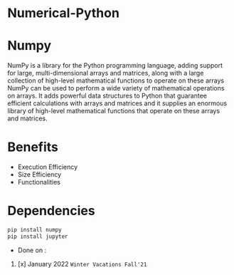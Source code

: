 # Numerical-Python
# Numpy
NumPy is a library for the Python programming language, adding support for large, multi-dimensional arrays and matrices, 
along with a large collection of high-level mathematical functions to operate on these arrays
NumPy can be used to perform a wide variety of mathematical operations on arrays. It adds powerful data structures 
to Python that guarantee efficient calculations with arrays and matrices and it supplies an enormous 
library of high-level mathematical functions that operate on these arrays and matrices.

# Benefits
- Execution Efficiency
- Size Efficiency
- Functionalities

# Dependencies

``` python
pip install numpy
pip install jupyter
```

- Done on :
1. [x] January 2022 `Winter Vacations Fall'21`
